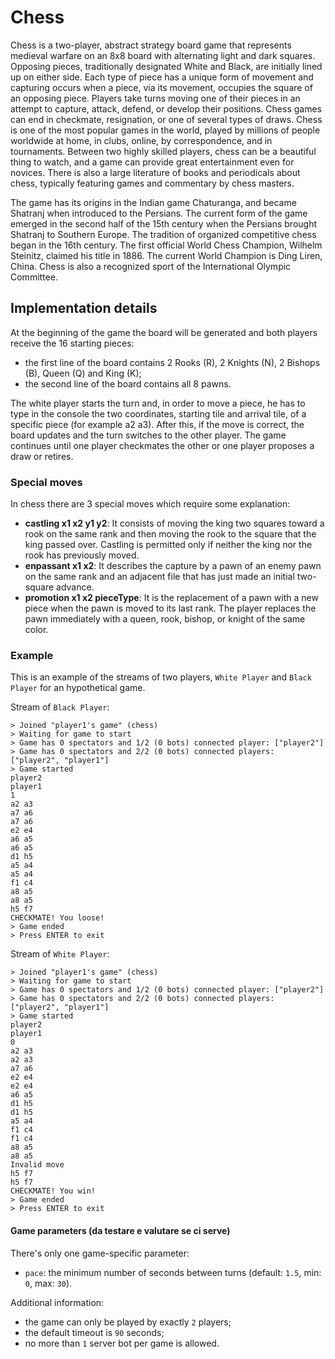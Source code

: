 # Chess 

Chess is a two-player, abstract strategy board game that represents medieval warfare on an 8x8 board with alternating light and dark squares. Opposing pieces, traditionally designated White and Black, are initially lined up on either side. Each type of piece has a unique form of movement and capturing occurs when a piece, via its movement, occupies the square of an opposing piece. Players take turns moving one of their pieces in an attempt to capture, attack, defend, or develop their positions. Chess games can end in checkmate, resignation, or one of several types of draws. Chess is one of the most popular games in the world, played by millions of people worldwide at home, in clubs, online, by correspondence, and in tournaments. Between two highly skilled players, chess can be a beautiful thing to watch, and a game can provide great entertainment even for novices. There is also a large literature of books and periodicals about chess, typically featuring games and commentary by chess masters.

The game has its origins in the Indian game Chaturanga, and became Shatranj when introduced to the Persians. The current form of the game emerged in the second half of the 15th century when the Persians brought Shatranj to Southern Europe. The tradition of organized competitive chess began in the 16th century. The first official World Chess Champion, Wilhelm Steinitz, claimed his title in 1886. The current World Champion is Ding Liren, China. Chess is also a recognized sport of the International Olympic Committee.


## Implementation details
At the beginning of the game the board will be generated and both players receive the 16 starting pieces:

- the first line of the board contains 2 Rooks (R), 2 Knights (N), 2 Bishops (B), Queen (Q) and King (K);
- the second line of the board contains all 8 pawns.


The white player starts the turn and, in order to move a piece, he has to type in the console the two coordinates, starting tile and arrival tile, of a specific piece (for example a2 a3).
After this, if the move is correct, the board updates and the turn switches to the other player. 
The game continues until one player checkmates the other or one player proposes a draw or retires.

### Special moves
In chess there are 3 special moves which require some explanation:

- **castling x1 x2 y1 y2**: It consists of moving the king two squares toward a rook on the same rank and then moving the rook to the square that the king passed over. Castling is permitted only if neither the king nor the rook has previously moved.
- **enpassant x1 x2**: It describes the capture by a pawn of an enemy pawn on the same rank and an adjacent file that has just made an initial two-square advance.
- **promotion x1 x2 pieceType**: It is the replacement of a pawn with a new piece when the pawn is moved to its last rank. The player replaces the pawn immediately with a queen, rook, bishop, or knight of the same color.



### Example
This is an example of the streams of two players, `White Player` and `Black Player` for an hypothetical game.


Stream of `Black Player`:
```
> Joined "player1's game" (chess)
> Waiting for game to start
> Game has 0 spectators and 1/2 (0 bots) connected player: ["player2"]
> Game has 0 spectators and 2/2 (0 bots) connected players: ["player2", "player1"]
> Game started
player2
player1
1
a2 a3
a7 a6
a7 a6
e2 e4
a6 a5
a6 a5
d1 h5
a5 a4
a5 a4
f1 c4
a8 a5
a8 a5
h5 f7
CHECKMATE! You loose!
> Game ended
> Press ENTER to exit
```

Stream of `White Player`:
```
> Joined "player1's game" (chess)
> Waiting for game to start
> Game has 0 spectators and 1/2 (0 bots) connected player: ["player2"]
> Game has 0 spectators and 2/2 (0 bots) connected players: ["player2", "player1"]
> Game started
player2
player1
0
a2 a3
a2 a3
a7 a6
e2 e4
e2 e4
a6 a5
d1 h5
d1 h5
a5 a4
f1 c4
f1 c4
a8 a5
a8 a5
Invalid move
h5 f7
h5 f7
CHECKMATE! You win!
> Game ended
> Press ENTER to exit
```


#### Game parameters (da testare e valutare se ci serve)
There's only one game-specific parameter:

- `pace`: the minimum number of seconds between turns (default: `1.5`, min: `0`, max: `30`).

Additional information:

- the game can only be played by exactly `2` players;
- the default timeout is `90` seconds;
- no more than `1` server bot per game is allowed.
